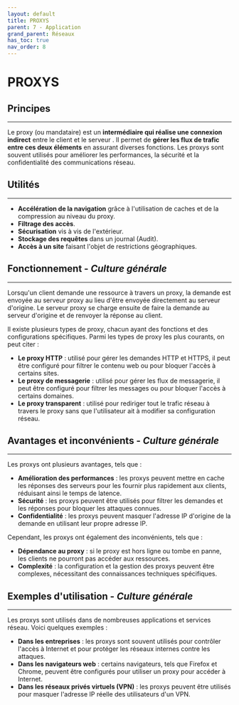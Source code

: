 ```yaml
---
layout: default
title: PROXYS
parent: 7 - Application
grand_parent: Réseaux
has_toc: true
nav_order: 8
---
```


# PROXYS

## Principes

---

Le proxy (ou mandataire) est un **intermédiaire qui réalise une connexion indirect** entre le client et le serveur . Il permet de **gérer les flux de trafic entre ces deux éléments** en assurant diverses fonctions. Les proxys sont souvent utilisés pour améliorer les performances, la sécurité et la confidentialité des communications réseau.

## Utilités

---

- **Accélération de la navigation** grâce à l'utilisation de caches et de la compression au niveau du proxy.
- **Filtrage des accès**.
- **Sécurisation** vis à vis de l'extérieur.
- **Stockage des requêtes** dans un journal (Audit).
- **Accès à un site** faisant l'objet de restrictions géographiques.

## Fonctionnement - <span class="culture-gen">_Culture générale_</span>

---

Lorsqu'un client demande une ressource à travers un proxy, la demande est envoyée au serveur proxy au lieu d'être envoyée directement au serveur d'origine. Le serveur proxy se charge ensuite de faire la demande au serveur d'origine et de renvoyer la réponse au client.

Il existe plusieurs types de proxy, chacun ayant des fonctions et des configurations spécifiques. Parmi les types de proxy les plus courants, on peut citer :

- **Le proxy HTTP** : utilisé pour gérer les demandes HTTP et HTTPS, il peut être configuré pour filtrer le contenu web ou pour bloquer l'accès à certains sites.
- **Le proxy de messagerie** : utilisé pour gérer les flux de messagerie, il peut être configuré pour filtrer les messages ou pour bloquer l'accès à certains domaines.
- **Le proxy transparent** : utilisé pour rediriger tout le trafic réseau à travers le proxy sans que l'utilisateur ait à modifier sa configuration réseau.

## Avantages et inconvénients - <span class="culture-gen">_Culture générale_</span>

---

Les proxys ont plusieurs avantages, tels que :

- **Amélioration des performances** : les proxys peuvent mettre en cache les réponses des serveurs pour les fournir plus rapidement aux clients, réduisant ainsi le temps de latence.
- **Sécurité** : les proxys peuvent être utilisés pour filtrer les demandes et les réponses pour bloquer les attaques connues.
- **Confidentialité** : les proxys peuvent masquer l'adresse IP d'origine de la demande en utilisant leur propre adresse IP.

Cependant, les proxys ont également des inconvénients, tels que :

- **Dépendance au proxy** : si le proxy est hors ligne ou tombe en panne, les clients ne pourront pas accéder aux ressources.
- **Complexité** : la configuration et la gestion des proxys peuvent être complexes, nécessitant des connaissances techniques spécifiques.

## Exemples d'utilisation - <span class="culture-gen">_Culture générale_</span>

---

Les proxys sont utilisés dans de nombreuses applications et services réseau. Voici quelques exemples :

- **Dans les entreprises** : les proxys sont souvent utilisés pour contrôler l'accès à Internet et pour protéger les réseaux internes contre les attaques.
- **Dans les navigateurs web** : certains navigateurs, tels que Firefox et Chrome, peuvent être configurés pour utiliser un proxy pour accéder à Internet.
- **Dans les réseaux privés virtuels (VPN)** : les proxys peuvent être utilisés pour masquer l'adresse IP réelle des utilisateurs d'un VPN.
